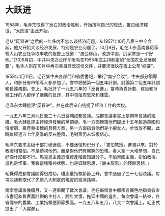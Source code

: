 # 大跃进

1958年，毛泽东取得了反右的政治胜利，开始按照自己的想法，推进经济建设，“大跃进”由此开始。

毛从“反冒进”之后的一年多内不怎么谈经济问题。从1957年10月八届三中全会起，他又开始大谈经济发展、特别是农业问题了。10月9日，毛在山东莒南县厉家寨大山农业社争取丰收的报告上批道：“愚公移山，改造中国，厉家寨是一个好例。”[70]9月初，中共中央办公厅印发毛在1955年底主持制定的“全国农业发展纲要”，毛本人则在10月中再次亲自修改这份文件，并要求很快在报上公布“纲要”。

1958年1月11日，毛召集中央各部門和省委書記，举行“南宁会议”，中央部分領導人，和部分省市領導人都參加了。會中總結第一個五年計劃，討論第二個五年計劃和長遠規劃。會上，毛批評了一九五六年的「反冒進」，當時負責計劃、建設和財經工作的人都作了嚴厲的批評，其中包括周恩來和陳雲。

毛泽东大肆批评“反冒进”，并在此后亲自统揽了经济工作的大权。

一九五八年三月九日至二十六日召開成都會議。成都會議事實上是南寧會議的繼續。毛大肆批評主持經濟發展的黨領導。毛一方面鞭策他們提出十五年超過英國和倍增鋼、農產量指標的具體方案，另一方面指責他們是小腳女人，步伐放不開。此時雖經過五七年夏季的反右整風，毛對黨仍未恢復信心。

毛泽东要求高级干部打破迷信，不要迷信知识分子。「害怕教授，進城以來，對於教授相當怕。不是藐視他們，而是對他們有無窮的恐懼。看人家一大堆學問，自己好像什麼都不行。馬克思主義恐懼資產階級知識分子。不怕帝國主義，卻怕教授。這也是怪事。我看這種精神狀態，也是奴隸思想，『謝主龍恩』的殘餘思想。」

毛覺得成都會議開得很成功。糧產量指標節節上升。會中通過了三十七個決議。每項決議都取代了先前八大制定的現實的經濟路線。

南寧會議後幾個月，又一連串開了數次會議。毛在每個會中都疾言厲色地指責各省市書記和負責黨計劃的主持人，腳步太慢，拖延中國的進步。每次會議一結束，各省傳來的農業、工業指標便節節拔高。一九五八年五月，八大二次會議上，毛正式提出了「大躍進」。

